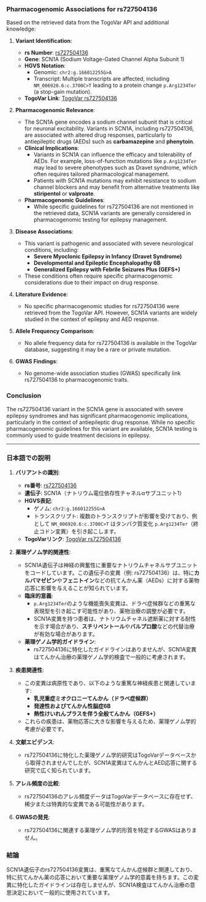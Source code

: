 ### Pharmacogenomic Associations for rs727504136

Based on the retrieved data from the TogoVar API and additional knowledge:

1. **Variant Identification**:
   - **rs Number**: [rs727504136](https://identifiers.org/dbsnp/rs727504136)
   - **Gene**: SCN1A (Sodium Voltage-Gated Channel Alpha Subunit 1)
   - **HGVS Notation**:
     - Genomic: `chr2:g.166012255G>A`
     - Transcript: Multiple transcripts are affected, including `NM_006920.6:c.3700C>T` leading to a protein change `p.Arg1234Ter` (a stop-gain mutation).
   - **TogoVar Link**: [TogoVar rs727504136](https://togovar.org/variant/2-166012255-G-A)

2. **Pharmacogenomic Relevance**:
   - The SCN1A gene encodes a sodium channel subunit that is critical for neuronal excitability. Variants in SCN1A, including rs727504136, are associated with altered drug responses, particularly to antiepileptic drugs (AEDs) such as **carbamazepine** and **phenytoin**.
   - **Clinical Implications**:
     - Variants in SCN1A can influence the efficacy and tolerability of AEDs. For example, loss-of-function mutations like `p.Arg1234Ter` may lead to severe phenotypes such as Dravet syndrome, which often requires tailored pharmacological management.
     - Patients with SCN1A mutations may exhibit resistance to sodium channel blockers and may benefit from alternative treatments like **stiripentol** or **valproate**.
   - **Pharmacogenomic Guidelines**:
     - While specific guidelines for rs727504136 are not mentioned in the retrieved data, SCN1A variants are generally considered in pharmacogenomic testing for epilepsy management.

3. **Disease Associations**:
   - This variant is pathogenic and associated with severe neurological conditions, including:
     - **Severe Myoclonic Epilepsy in Infancy (Dravet Syndrome)**
     - **Developmental and Epileptic Encephalopathy 6B**
     - **Generalized Epilepsy with Febrile Seizures Plus (GEFS+)**
   - These conditions often require specific pharmacogenomic considerations due to their impact on drug response.

4. **Literature Evidence**:
   - No specific pharmacogenomic studies for rs727504136 were retrieved from the TogoVar API. However, SCN1A variants are widely studied in the context of epilepsy and AED response.

5. **Allele Frequency Comparison**:
   - No allele frequency data for rs727504136 is available in the TogoVar database, suggesting it may be a rare or private mutation.

6. **GWAS Findings**:
   - No genome-wide association studies (GWAS) specifically link rs727504136 to pharmacogenomic traits.

### Conclusion
The rs727504136 variant in the SCN1A gene is associated with severe epilepsy syndromes and has significant pharmacogenomic implications, particularly in the context of antiepileptic drug response. While no specific pharmacogenomic guidelines for this variant are available, SCN1A testing is commonly used to guide treatment decisions in epilepsy.

---

### 日本語での説明

1. **バリアントの識別**:
   - **rs番号**: [rs727504136](https://identifiers.org/dbsnp/rs727504136)
   - **遺伝子**: SCN1A（ナトリウム電位依存性チャネルαサブユニット1）
   - **HGVS表記**:
     - ゲノム: `chr2:g.166012255G>A`
     - トランスクリプト: 複数のトランスクリプトが影響を受けており、例として `NM_006920.6:c.3700C>T` はタンパク質変化 `p.Arg1234Ter`（終止コドン変異）を引き起こします。
   - **TogoVarリンク**: [TogoVar rs727504136](https://togovar.org/variant/2-166012255-G-A)

2. **薬理ゲノム学的関連性**:
   - SCN1A遺伝子は神経の興奮性に重要なナトリウムチャネルサブユニットをコードしています。この遺伝子の変異（例: rs727504136）は、特に**カルバマゼピン**や**フェニトイン**などの抗てんかん薬（AEDs）に対する薬物応答に影響を与えることが知られています。
   - **臨床的意義**:
     - `p.Arg1234Ter`のような機能喪失変異は、ドラベ症候群などの重篤な表現型を引き起こす可能性があり、薬物治療の調整が必要です。
     - SCN1A変異を持つ患者は、ナトリウムチャネル遮断薬に対する耐性を示す場合があり、**スチリペントール**や**バルプロ酸**などの代替治療が有効な場合があります。
   - **薬理ゲノム学的ガイドライン**:
     - rs727504136に特化したガイドラインはありませんが、SCN1A変異はてんかん治療の薬理ゲノム学的検査で一般的に考慮されます。

3. **疾患関連性**:
   - この変異は病原性であり、以下のような重篤な神経疾患と関連しています:
     - **乳児重症ミオクロニーてんかん（ドラベ症候群）**
     - **発達性およびてんかん性脳症6B**
     - **熱性けいれんプラスを伴う全般てんかん（GEFS+）**
   - これらの疾患は、薬物応答に大きな影響を与えるため、薬理ゲノム学的考慮が必要です。

4. **文献エビデンス**:
   - rs727504136に特化した薬理ゲノム学的研究はTogoVarデータベースから取得されませんでしたが、SCN1A変異はてんかんとAED応答に関する研究で広く知られています。

5. **アレル頻度の比較**:
   - rs727504136のアレル頻度データはTogoVarデータベースに存在せず、稀少または特異的な変異である可能性があります。

6. **GWASの発見**:
   - rs727504136に関連する薬理ゲノム学的形質を特定するGWASはありません。

### 結論
SCN1A遺伝子のrs727504136変異は、重篤なてんかん症候群と関連しており、特に抗てんかん薬の応答において重要な薬理ゲノム学的意義を持ちます。この変異に特化したガイドラインは存在しませんが、SCN1A検査はてんかん治療の意思決定において一般的に使用されています。